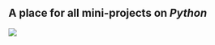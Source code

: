 ## A place for all mini-projects on *Python*
![](https://media.giphy.com/media/v1.Y2lkPWVjZjA1ZTQ3eDg5OWI4OHFkcGloNHFlaXVwMzV0MXI1MWJtdzBiNHVsMWoxYjBlYSZlcD12MV9naWZzX3JlbGF0ZWQmY3Q9Zw/2agI3opPEyrBvVEaVq/giphy.gif)